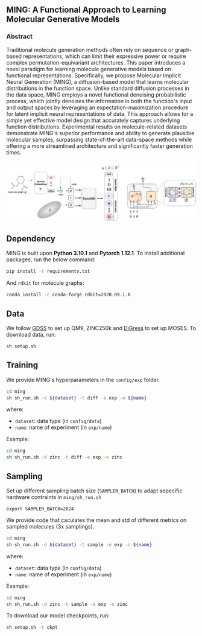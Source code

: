 MING: A Functional Approach to Learning Molecular Generative Models
---
### Abstract

Traditional molecule generation methods often rely on sequence or graph-based representations, which can limit their expressive power or require complex permutation-equivariant architectures. This paper introduces a novel paradigm for learning molecule generative models based on functional representations. Specifically, we propose Molecular Implicit Neural Generation (MING), a diffusion-based model that learns molecular distributions in the function space. Unlike standard diffusion processes in the data space, MING employs a novel functional denoising probabilistic process, which jointly denoises the information in both the function's input and output spaces by leveraging an expectation-maximization procedure for latent implicit neural representations of data. This approach allows for a simple yet effective model design that accurately captures underlying function distributions. Experimental results on molecule-related datasets demonstrate MING's superior performance and ability to generate plausible molecular samples, surpassing state-of-the-art data-space methods while offering a more streamlined architecture and significantly faster generation times.

<p align="center">
    <img width="750" src="arch.png"/>
</p>

## Dependency

MING is built upon **Python 3.10.1** and **Pytorch 1.12.1**. To install additional packages, run the below command:

```sh
pip install -r requirements.txt
```

And `rdkit` for molecule graphs:

```sh
conda install -c conda-forge rdkit=2020.09.1.0
```

## Data

We follow [GDSS](https://github.com/harryjo97/GDSS/tree/master) to set up QM9, ZINC250k and [DiGress](https://github.com/cvignac/DiGress/tree/main) to set up MOSES. To download data, run:

```sh
sh setup.sh
```

## Training

We provide MING's hyperparameters in the `config/exp` folder.


```sh
cd ming
sh sh_run.sh -d ${dataset} -t diff -e exp -n ${name}
```

where:
- `dataset`: data type (in `config/data`)
- `name`: name of experiment (in `exp/name`)

Example:

```sh
cd ming
sh sh_run.sh -d zinc -t diff -e exp -n zinc
```

## Sampling

Set up  different sampling batch size (`SAMPLER_BATCH`) to adapt sepecific hardware contraints in `ming/sh_run.sh`

```
export SAMPLER_BATCH=2024
```

We provide code that caculates the mean and std of different metrics on sampled molecules (3x samplings).

```sh
cd ming
sh sh_run.sh -d ${dataset} -t sample -e exp -n ${name}
```

where:
- `dataset`: data type (in `config/data`)
- `name`: name of experiment (in `exp/name`)

Example:

```sh
cd ming
sh sh_run.sh -d zinc -t sample -e exp -n zinc
```

To download our model checkpoints, run:

```sh
sh setup.sh -t ckpt
```
